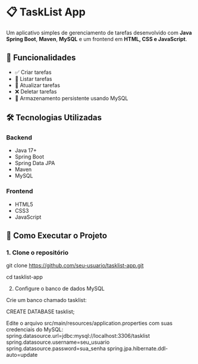 # 📋 TaskList App

Um aplicativo simples de gerenciamento de tarefas desenvolvido com **Java Spring Boot**, **Maven**, **MySQL** e um frontend em **HTML, CSS e JavaScript**.

## 📌 Funcionalidades

- ✅ Criar tarefas  
- 📝 Listar tarefas  
- 🔁 Atualizar tarefas  
- ❌ Deletar tarefas  
- 📂 Armazenamento persistente usando MySQL  

## 🛠️ Tecnologias Utilizadas

### Backend
- Java 17+  
- Spring Boot  
- Spring Data JPA  
- Maven  
- MySQL  

### Frontend
- HTML5  
- CSS3  
- JavaScript  

## 🚀 Como Executar o Projeto

### 1. Clone o repositório

git clone https://github.com/seu-usuario/tasklist-app.git

cd tasklist-app

2. Configure o banco de dados MySQL

Crie um banco chamado tasklist:

CREATE DATABASE tasklist;

Edite o arquivo src/main/resources/application.properties com suas credenciais do MySQL:
spring.datasource.url=jdbc:mysql://localhost:3306/tasklist
spring.datasource.username=seu_usuario
spring.datasource.password=sua_senha
spring.jpa.hibernate.ddl-auto=update
